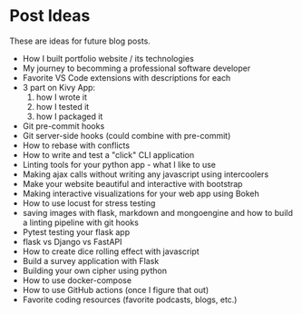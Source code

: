 # Post Ideas

These are ideas for future blog posts.

- How I built portfolio website / its technologies
- My journey to becomming a professional software developer
- Favorite VS Code extensions with descriptions for each
- 3 part on Kivy App:
    1. how I wrote it
    2. how I tested it
    3. how I packaged it
- Git pre-commit hooks
- Git server-side hooks (could combine with pre-commit)
- How to rebase with conflicts
- How to write and test a "click" CLI application
- Linting tools for your python app - what I like to use
- Making ajax calls without writing any javascript using intercoolers
- Make your website beautiful and interactive with bootstrap
- Making interactive visualizations for your web app using Bokeh
- How to use locust for stress testing
- saving images with flask, markdown and mongoengine
  and how to build a linting pipeline with git hooks
- Pytest testing your flask app
- flask vs Django vs FastAPI
- How to create dice rolling effect with javascript
- Build a survey application with Flask
- Building your own cipher using python
- How to use docker-compose
- How to use GitHub actions (once I figure that out)
- Favorite coding resources (favorite podcasts, blogs, etc.)
